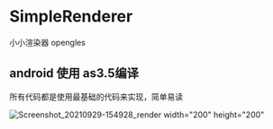 # SimpleRenderer
小小渲染器 opengles


## android 使用 as3.5编译
  所有代码都是使用最基础的代码来实现，简单易读
  
![Screenshot_20210929-154928_render](https://user-images.githubusercontent.com/75596958/135226147-594d2efb-cfe0-4986-a0b0-395eda4e80fc.jpg) width="200" height="200"
